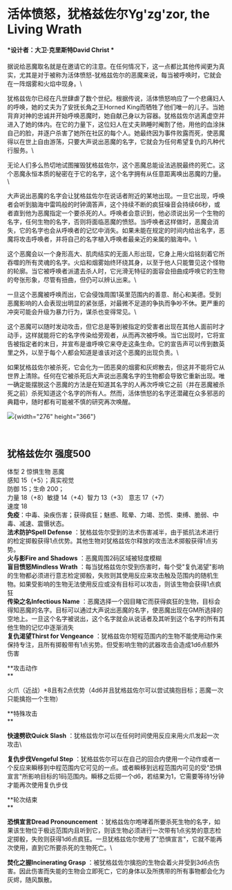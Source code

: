 # 活体愤怒，犹格兹佐尔Yg'zg'zor, the Living Wrath 

#### *设计者：大卫·克里斯特David Christ *

据说给恶魔取名就是在邀请它的注意。在任何情况下，这一点都比其他传闻更为真实，尤其是对于被称为活体愤怒-犹格兹佐尔的恶魔来说，每当被呼唤时，它就会在一阵烟雾和火焰中现身。\

犹格兹佐尔已经在凡世肆虐了数个世纪。根据传说，活体愤怒响应了一个悲痛妇人的呼唤，她的丈夫为了安抚长角之王Horned
King而牺牲了他们唯一的儿子。当她背弃对神的忠诚并开始呼唤恶魔时，她自献己身以为容器。犹格兹佐尔逃离虚空并进入了她的体内。在它的力量下，这位妇人在丈夫熟睡时阉割了他，用他的血涂抹自己的脸，并逐户杀害了她所在社区的每个人。她最终因为事件败露而死，使恶魔得以在世上自由游荡，只要大声说出恶魔的名字，它就会为任何希望复仇的凡种代行服务。\

无论人们多么热切地试图摧毁犹格兹佐尔，这个恶魔总能设法逃脱最终的死亡。这个恶魔永恒本质的秘密在于它的名字，这个名字拥有从任意距离唤出恶魔的力量。\

大声说出恶魔的名字会让犹格兹佐尔在说话者附近的某地出现。一旦它出现，呼唤者会听到脑海中雷鸣般的时钟滴答声，这个持续不断的疯狂噪音会持续66秒，或者直到他为恶魔指定一个要杀死的人。呼唤者会意识到，他必须说出另一个生物的名字，任何生物的名字，否则将面临恶魔的愤怒。当呼唤者这样做时，恶魔会消失，它的名字也会从呼唤者的记忆中消失。如果未能在规定的时间内给出名字，恶魔将攻击呼唤者，并将自己的名字植入呼唤者最亲近的亲属的脑海中。\

这个恶魔会以一个身形高大、肌肉结实的无面人形出现，它身上用火焰铭刻着它所吞噬的所有灵魂的名字。火焰和烟雾始终环绕其身，以至于他人只能瞥见这个怪物的轮廓。当它被呼唤者派遣去杀人时，它光滑无特征的面容会扭曲成呼唤它的生物的夸张形象，尽管有扭曲，但仍可以辨认出来。\

一旦这个恶魔被呼唤而出，它会侵蚀周围1英里范围内的善意、耐心和美德。受到恶魔影响的人会表现出明显的紧张感，对最微不足道的争执而争吵不休。更严重的冲突可能会升级为暴力行为，谋杀也变得常见。\

这个恶魔可以随时发动攻击，但它总是等到被指定的受害者出现在其他人面前时才动手，这样就能将它的名字传染给旁观者，从而再次被呼唤。当它出现时，它将宣告被指定者的末日，并宣布是谁呼唤它来夺走这条生命。它的宣告声可以传到数英里之外，以至于每个人都会知道是谁该对这个恶魔的出现负责。\

如果犹格兹佐尔被杀死，它会化为一团恶臭的烟雾和灰烬散去，但这并不能将它从世界上清除。任何在它被杀死后大声说出恶魔名字的生物都会导致它重新出现。唯一确定能摆脱这个恶魔的方法是在知道其名字的人再次呼唤它之前（并在恶魔被杀死之前）杀死知道这个名字的所有人。然而，活体愤怒的名字还潜藏在众多邪恶的典籍中，随时都有可能被不慎的研究再次唤醒。

![](file:///C:\Users\13888\AppData\Local\Temp\ksohtml76032\wps2.png){width="276"
height="366"}

 

## 犹格兹佐尔 强度500 

体型 2 惊惧生物 恶魔\
感知 15（+5）；真实视觉\
防御 15；生命 200；\
力量 18（+8）敏捷 14（+4）智力 13（+3） 意志 17（+7）\
速度 18\
**免疫**：中毒、染疾伤害；获得疯狂；魅惑、眩晕、力竭、恐慌、束缚、脆弱、中毒、减速、震慑状态。\
**法术防护Spell Defense**
：犹格兹佐尔受到的法术伤害减半，由于抵抗法术进行的检定掷骰获得1点优势。其他生物对犹格兹佐尔释放的攻击法术掷骰获得1点劣势。\
**火与影Fire and Shadows** ：恶魔周围2码区域被轻度模糊\
**盲目愤怒Mindless Wrath**
：每当犹格兹佐尔受到伤害时，每个受"复仇渴望"影响的生物都必须进行意志检定掷骰，失败则其使用反应来攻击触及范围内的随机生物。如果受影响的生物无法使用反应或没有目标可以攻击，则该生物会获得1点疯狂\
**传染之名Infectious Name**
：恶魔选择一个因目睹它而获得疯狂的生物，目标会得知恶魔的名字。目标可以通过大声说出恶魔的名字，使恶魔出现在GM所选择的空地上。一旦这个名字被说出，这个名字就会从说话者及其听到这个名字的所有其他生物的记忆中逐渐消失\
**复仇渴望Thirst for Vengeance**
：犹格兹佐尔短程范围内的生物不能使用动作来保持专注，且所有掷骰带有1点劣势。但受影响生物的武器攻击会造成1d6点额外伤害

**攻击动作\
**

火爪（近战）+8且有2点优势（4d6并且犹格兹佐尔可以尝试擒抱目标；恶魔一次只能擒抱一个生物）

**特殊攻击\
**

**快速劈砍Quick Slash**
：犹格兹佐尔可以在任何时间使用反应来用火爪发起一次攻击\

**复仇步伐Vengeful Step**
：犹格兹佐尔可以在自己的回合内使用一个动作或者一个反应来瞬移到中程范围内它可见的一点。或者瞬移到远程范围内可见的受"恐惧宣言"所影响目标的1码范围内。瞬移之后掷一个d6，若结果为1，它需要等待1分钟才能再次使用复仇步伐

**轮次结束\
**

**恐惧宣言Dread Pronouncement**
：犹格兹佐尔咆哮着所要杀死生物的名字，如果该生物位于极远范围内且听到它，则该生物必须进行一次带有1点劣势的意志检定掷骰，失败则获得1d6点疯狂。一旦犹格兹佐尔使用了"恐惧宣言"，它就不能再次使用，直到它所要杀死的生物死亡。\

**焚化之握Incinerating Grasp**
：被犹格兹佐尔擒抱的生物会着火并受到3d6点伤害。因此伤害而失能的生物会立即死亡，它的身体以及所携带的所有事物都会化为灰烬，随风飘散。
